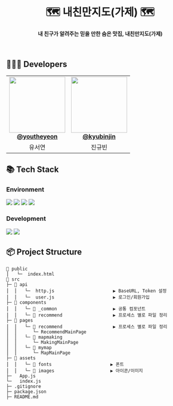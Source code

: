 <div align="center">

# 🗺️ 내친만지도(가제) 🗺️

**내 친구가 알려주는 믿을 만한 숨은 맛집, 내친만지도(가제)**

<br />
</div>

## 👩🏻‍💻 Developers

<table align="center">
    <tr align="center">
        <td style="min-width: 150px;">
            <a href="https://github.com/youtheyeon">
              <img src="https://github.com/EWHA-LIKELION/11th-Ewha-Festival-Refactoring-Front/assets/127821462/ec624309-b366-4bca-8299-ca6509a71e67" width="150" height="150" style="object-fit :cover">
              <br />
              <b>@youtheyeon</b>
            </a>
        </td>
        <td style="min-width: 150px;" background-color="white">
            <a href="https://github.com/kyubinjin">
                <img src="https://github.com/EWHA-LIKELION/11th-Ewha-Festival-Refactoring-Front/assets/127821462/ec624309-b366-4bca-8299-ca6509a71e67" width="150" height="150" style="object-fit :cover">
              <br />
              <b>@kyubinjin</b>
            </a> 
        </td>
    </tr>
    <tr align="center">
        <td>
            유서연<br/>
      </td>
        <td>
            진규빈<br />
        </td>
    </tr>
</table>

## 📚 Tech Stack

### Environment
  <img src="https://img.shields.io/badge/visualstudiocode-007ACC?style=for-the-badge&logo=git&logoColor=white"> <img src="https://img.shields.io/badge/github-181717?style=for-the-badge&logo=github&logoColor=white"> <img src="https://img.shields.io/badge/git-F05032?style=for-the-badge&logo=git&logoColor=white"> <img src="https://img.shields.io/badge/figma-F24E1E?style=for-the-badge&logo=figma&logoColor=white">
  
### Development 
<img src="https://img.shields.io/badge/React-61DAFB?style=flat-square&logo=React&logoColor=white"> <img src="https://img.shields.io/badge/styled_components-DB7093?style=flat-square&logo=styled-components&logoColor=white">

## 📦 Project Structure


```
📂 public
⎪   └─  index.html
📂 src
├─ 📂 api
⎪  ⎪   └─  http.js                      ▶︎ BaseURL, Token 설정
⎪  ⎪   └─  user.js                      ▶︎ 로그인/회원가입
├─ 📂 components
⎪  ⎪   └─ 📂 _common                     ▶︎ 공통 컴포넌트 
⎪  ⎪   └─ 📂 recommend                   ▶︎ 프로세스 별로 파일 정리
├─ 📂 pages                              
⎪  ⎪   └─ 📂 recommend                   ▶︎ 프로세스 별로 파일 정리
⎪  ⎪      └─ RecommendMainPage
⎪  ⎪   └─ 📂 mapmaking                    
⎪  ⎪      └─ MakingMainPage   
⎪  ⎪   └─ 📂 mymap                    
⎪  ⎪      └─ MapMainPage              
├─ 📂 assets
⎪  ⎪   └─ 📂 fonts                      ▶︎ 폰트
⎪  ⎪   └─ 📂 images                     ▶︎ 아이콘/이미지
├─   App.js                    
└─   index.js
├─ .gitignore
├─ package.json
├─ README.md
```
